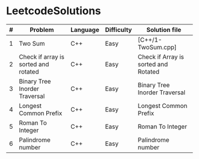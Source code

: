# LeetcodeSolutions
| #| Problem   | Language |  Difficulty | Solution file     |
|--|-----------|----------|-------------|-------------------|
| 1| Two Sum   | C++      | Easy        | [C++/1-TwoSum.cpp]|
| 2| Check if array is sorted and rotated| C++   | Easy      | Check if Array is sorted and Rotated |
| 3| Binary Tree Inorder Traversal | C++    | Easy    | Binary Tree Inorder Traversal |
| 4| Longest Common Prefix  | C++   | Easy   | Longest Common Prefix  |
| 5| Roman To Integer  | C++   | Easy  | Roman To Integer |
| 6| Palindrome number  | C++ | Easy  | Palindrome number  |
